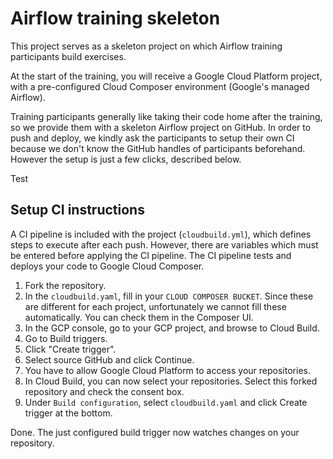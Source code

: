 # Airflow training skeleton

This project serves as a skeleton project on which Airflow training participants build exercises.

At the start of the training, you will receive a Google Cloud Platform project, with a pre-configured Cloud Composer environment (Google's managed Airflow).

Training participants generally like taking their code home after the training, so we provide them with a skeleton Airflow project on GitHub. In order to push and deploy, we kindly ask the participants to setup their own CI because we don't know the GitHub handles of participants beforehand. However the setup is just a few clicks, described below.

Test

## Setup CI instructions

A CI pipeline is included with the project (`cloudbuild.yml`), which defines steps to execute after each push. However, there are variables which must be entered before applying the CI pipeline. The CI pipeline tests and deploys your code to Google Cloud Composer.

1. Fork the repository.
2. In the `cloudbuild.yaml`, fill in your `CLOUD COMPOSER BUCKET`. Since these are different for each project, unfortunately we cannot fill these automatically. You can check them in the Composer UI.
3. In the GCP console, go to your GCP project, and browse to Cloud Build.
4. Go to Build triggers.
5. Click "Create trigger".
6. Select source GitHub and click Continue.
7. You have to allow Google Cloud Platform to access your repositories.
8. In Cloud Build, you can now select your repositories. Select this forked repository and check the consent box.
9. Under `Build configuration`, select `cloudbuild.yaml` and click Create trigger at the bottom.

Done. The just configured build trigger now watches changes on your repository.
